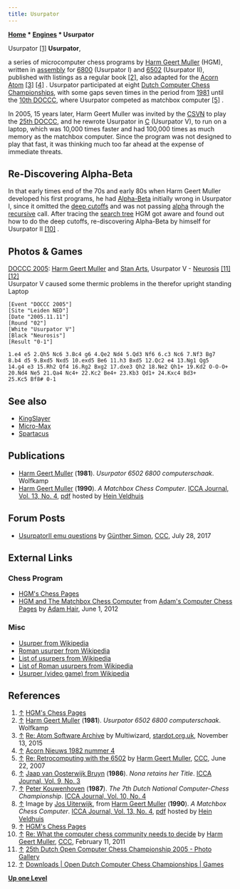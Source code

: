 ```yaml
---
title: Usurpator
---
```

**[Home](Home "Home") \* [Engines](Engines "Engines") \* Usurpator**



 [](http://home.hccnet.nl/h.g.muller/chess.html) Usurpator <a id="cite-note-1" href="#cite-ref-1">[1]</a> 
**Usurpator**,  

a series of microcomputer chess programs by [Harm Geert Muller](Harm_Geert_Muller "Harm Geert Muller") (HGM), written in [assembly](Assembly "Assembly") for [6800](6800 "6800") (Usurpator I) and [6502](6502 "6502") (Usurpator II), published with listings as a regular book <a id="cite-note-2" href="#cite-ref-2">[2]</a>, also adapted for the [Acorn Atom](Acorn_Atom "Acorn Atom") <a id="cite-note-3" href="#cite-ref-3">[3]</a> <a id="cite-note-4" href="#cite-ref-4">[4]</a> . Usurpator participated at eight [Dutch Computer Chess Championships](Dutch_Open_Computer_Chess_Championship "Dutch Open Computer Chess Championship"), with some gaps seven times in the period from [1981](DOCCC_1981 "DOCCC 1981") until the [10th DOCCC](DOCCC_1990 "DOCCC 1990"), where Usurpator competed as matchbox computer <a id="cite-note-5" href="#cite-ref-5">[5]</a> .


In 2005, 15 years later, Harm Geert Muller was invited by the [CSVN](CSVN "CSVN") to play the [25th DOCCC](DOCCC_2005 "DOCCC 2005"), and he rewrote Usurpator in [C](C "C") (Usurpator V), to run on a laptop, which was 10,000 times faster and had 100,000 times as much memory as the matchbox computer. Since the program was not designed to play that fast, it was thinking much too far ahead at the expense of immediate threats. 



## Re-Discovering Alpha-Beta


In that early times end of the 70s and early 80s when Harm Geert Muller developed his first programs, he had [Alpha-Beta](Alpha-Beta "Alpha-Beta") initially wrong in Usurpator I, since it omitted the [deep cutoffs](Beta-Cutoff#deep "Beta-Cutoff") and was not passing [alpha](Alpha "Alpha") through the [recursive](Recursion "Recursion") call. After tracing the [search tree](Search_Tree "Search Tree") HGM got aware and found out how to do the deep cutoffs, re-discovering Alpha-Beta by himself for Usurpator II <a id="cite-note-10" href="#cite-ref-10">[10]</a> .



## Photos & Games


 [](http://old.csvn.nl/gallery23.html) 
[DOCCC 2005](DOCCC_2005 "DOCCC 2005"): [Harm Geert Muller](Harm_Geert_Muller "Harm Geert Muller") and [Stan Arts](Stan_Arts "Stan Arts"), Usurpator V - [Neurosis](Neurosis "Neurosis") <a id="cite-note-11" href="#cite-ref-11">[11]</a> <a id="cite-note-12" href="#cite-ref-12">[12]</a>  
Usurpator V caused some thermic problems in the therefor upright standing Laptop 




```
[Event "DOCCC 2005"]
[Site "Leiden NED"]
[Date "2005.11.11"]
[Round "02"]
[White "Usurpator V"]
[Black "Neurosis"]
[Result "0-1"]

1.e4 e5 2.Qh5 Nc6 3.Bc4 g6 4.Qe2 Nd4 5.Qd3 Nf6 6.c3 Nc6 7.Nf3 Bg7
8.b4 d5 9.Bxd5 Nxd5 10.exd5 Be6 11.h3 Bxd5 12.Qc2 e4 13.Ng1 Qg5
14.g4 e3 15.Rh2 Qf4 16.Rg2 Bxg2 17.dxe3 Qh2 18.Ne2 Qh1+ 19.Kd2 O-O-O+
20.Nd4 Ne5 21.Qa4 Nc4+ 22.Kc2 Be4+ 23.Kb3 Qd1+ 24.Kxc4 Bd3+
25.Kc5 Bf8# 0-1

```

## See also


* [KingSlayer](index.php?title=KingSlayer&action=edit&redlink=1 "KingSlayer (page does not exist)")
* [Micro-Max](Micro-Max "Micro-Max")
* [Spartacus](Spartacus "Spartacus")


## Publications


* [Harm Geert Muller](Harm_Geert_Muller "Harm Geert Muller") (**1981**). *Usurpator 6502 6800 computerschaak*. Wolfkamp
* [Harm Geert Muller](Harm_Geert_Muller "Harm Geert Muller") (**1990**). *A Matchbox Chess Computer*. [ICCA Journal, Vol. 13, No. 4](ICGA_Journal#13_4 "ICGA Journal"), [pdf](http://tinyurl.com/h7yzxry) hosted by [Hein Veldhuis](Hein_Veldhuis "Hein Veldhuis")


## Forum Posts


* [UsurpatorII emu questions](http://www.talkchess.com/forum/viewtopic.php?t=64747) by [Günther Simon](G%C3%BCnther_Simon "Günther Simon"), [CCC](CCC "CCC"), July 28, 2017


## External Links


### Chess Program


* [HGM's Chess Pages](http://home.hccnet.nl/h.g.muller/chess.html)
* [HGM and The Matchbox Chess Computer](http://adamsccpages.blogspot.com/2012/06/hgm-and-matchbox-chess-computer.html) from [Adam's Computer Chess Pages](http://adamsccpages.blogspot.com/) by [Adam Hair](Adam_Hair "Adam Hair"), June 1, 2012


### Misc


* [Usurper from Wikipedia](https://en.wikipedia.org/wiki/Usurper)
* [Roman usurper from Wikipedia](https://en.wikipedia.org/wiki/Roman_usurper)
* [List of usurpers from Wikipedia](https://en.wikipedia.org/wiki/List_of_usurpers)
* [List of Roman usurpers from Wikipedia](https://en.wikipedia.org/wiki/List_of_Roman_usurpers)
* [Usurper (video game) from Wikipedia](https://en.wikipedia.org/wiki/Usurper_%28game%29)


## References


1. <a id="cite-ref-1" href="#cite-note-1">↑</a> [HGM's Chess Pages](http://home.hccnet.nl/h.g.muller/chess.html)
2. <a id="cite-ref-2" href="#cite-note-2">↑</a> [Harm Geert Muller](Harm_Geert_Muller "Harm Geert Muller") (**1981**). *Usurpator 6502 6800 computerschaak*. Wolfkamp
3. <a id="cite-ref-3" href="#cite-note-3">↑</a> [Re: Atom Software Archive](http://stardot.org.uk/forums/viewtopic.php?t=6544&start=900#p124794) by Multiwizard, [stardot.org.uk](http://stardot.org.uk/forums/index.php), November 13, 2015
4. <a id="cite-ref-4" href="#cite-note-4">↑</a> [Acorn Nieuws 1982 nummer 4](http://www.acornatom.nl/atom_nieuws/1982/nr4/19824015.htm)
5. <a id="cite-ref-5" href="#cite-note-5">↑</a> [Re: Retrocomputing with the 6502](http://www.talkchess.com/forum/viewtopic.php?topic_view=threads&p=126155&t=14610) by [Harm Geert Muller](Harm_Geert_Muller "Harm Geert Muller"), [CCC](Computer_Chess_Forums "Computer Chess Forums"), June 22, 2007
6. <a id="cite-ref-6" href="#cite-note-6">↑</a> [Jaap van Oosterwijk Bruyn](Jaap_van_Oosterwijk_Bruyn "Jaap van Oosterwijk Bruyn") (**1986**). *Nona retains her Title*. [ICCA Journal, Vol. 9, No. 3](ICGA_Journal#9_3 "ICGA Journal")
7. <a id="cite-ref-7" href="#cite-note-7">↑</a> [Peter Kouwenhoven](Peter_Kouwenhoven "Peter Kouwenhoven") (**1987**). *The 7th Dutch National Computer-Chess Championship*. [ICCA Journal, Vol. 10, No. 4](ICGA_Journal#10_4 "ICGA Journal")
8. <a id="cite-ref-8" href="#cite-note-8">↑</a> Image by [Jos Uiterwijk](Jos_Uiterwijk "Jos Uiterwijk"), from [Harm Geert Muller](Harm_Geert_Muller "Harm Geert Muller") (**1990**). *A Matchbox Chess Computer*. [ICCA Journal, Vol. 13, No. 4](ICGA_Journal#13_4 "ICGA Journal"), [pdf](http://tinyurl.com/h7yzxry) hosted by [Hein Veldhuis](Hein_Veldhuis "Hein Veldhuis")
9. <a id="cite-ref-9" href="#cite-note-9">↑</a> [HGM's Chess Pages](http://home.hccnet.nl/h.g.muller/chess.html)
10. <a id="cite-ref-10" href="#cite-note-10">↑</a> [Re: What the computer chess community needs to decide](http://www.talkchess.com/forum/viewtopic.php?topic_view=threads&p=394125&t=38007) by [Harm Geert Muller](Harm_Geert_Muller "Harm Geert Muller"), [CCC](Computer_Chess_Forums "Computer Chess Forums"), February 11, 2011
11. <a id="cite-ref-11" href="#cite-note-11">↑</a> [25th Dutch Open Computer Chess Championship 2005 - Photo Gallery](http://old.csvn.nl/gallery23.html)
12. <a id="cite-ref-12" href="#cite-note-12">↑</a> [Downloads | Open Dutch Computer Chess Championships | Games](http://www.csvn.nl/index.php?option=com_docman&task=cat_view&gid=37&Itemid=26&lang=en&limitstart=5)

**[Up one Level](Engines "Engines")**







 
